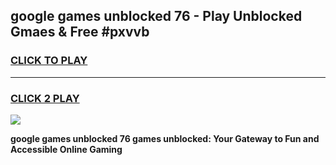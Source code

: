 
## google games unblocked 76 - Play Unblocked Gmaes & Free #pxvvb
<h3>
<a href="https://news.freeplayer.one?title=google_games_unblocked_76&ref=26F">CLICK TO PLAY</a></h3>
<hr>

<h3>
<a href="https://news.freeplayer.one?title=google_games_unblocked_76&ref=26F">CLICK 2 PLAY</a>
  
</h3>

<a href="https://news.freeplayer.one?title=google_games_unblocked_76&ref=26F/"><img src="https://clearcache.store/games.png"></a>


**google games unblocked 76 games unblocked: Your Gateway to Fun and Accessible Online Gaming**
